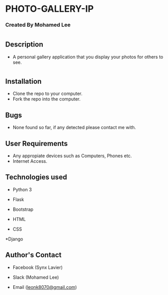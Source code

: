 # PHOTO-GALLERY-IP

### Created By Mohamed Lee

#

## Description

* A personal gallery application that you display your photos for others to see.

#


## Installation

* Clone the repo to your computer.
* Fork the repo into the computer.

## Bugs
* None found so far, if any detected please contact me with.


## User Requirements

* Any appropiate devices such as Computers, Phones etc.
* Internet Access.



## Technologies used

* Python 3

* Flask

* Bootstrap

* HTML

* CSS

*Django


## Author's Contact

* Facebook (Synx Lavier)

* Slack (Mohamed Lee)

* Email (leonk8070@gmail.com)